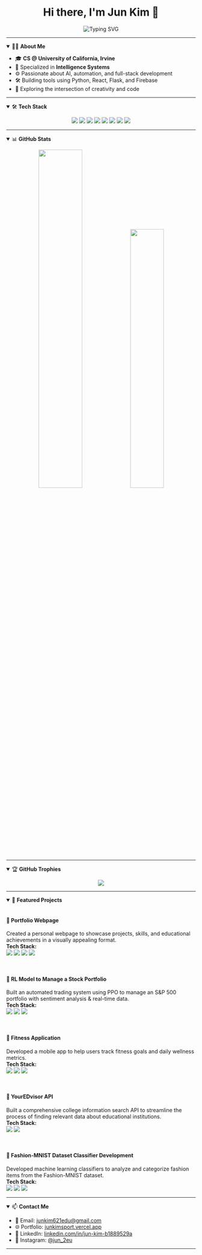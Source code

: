<h1 align="center">Hi there, I'm Jun Kim 👋</h1>

<p align="center">
  <img src="https://readme-typing-svg.herokuapp.com?font=Fira+Code&pause=1000&color=2ECC71&center=true&vCenter=true&width=435&lines=CS+Graduate+%40+UCI;AI+%26+Web+Developer;Creative+Technologist;Welcome+to+my+GitHub!" alt="Typing SVG" />
</p>

---

<details open>
<summary>👨‍💻 <strong>About Me</strong></summary>

- 🎓 **CS @ University of California, Irvine**  
- 🧠 Specialized in **Intelligence Systems**
- ⚙️ Passionate about AI, automation, and full-stack development  
- 🛠 Building tools using Python, React, Flask, and Firebase  
- 🚀 Exploring the intersection of creativity and code

</details>

---

<details open>
<summary>🛠 <strong>Tech Stack</strong></summary>

<p align="center">
  <img src="https://img.shields.io/badge/Python-3776AB?style=flat-square&logo=python&logoColor=white" />
  <img src="https://img.shields.io/badge/React-61DAFB?style=flat-square&logo=react&logoColor=black" />
  <img src="https://img.shields.io/badge/TypeScript-3178C6?style=flat-square&logo=typescript&logoColor=white" />
  <img src="https://img.shields.io/badge/Firebase-FFCA28?style=flat-square&logo=firebase&logoColor=black" />
  <img src="https://img.shields.io/badge/Flask-000000?style=flat-square&logo=flask&logoColor=white" />
  <img src="https://img.shields.io/badge/Next.js-000000?style=flat-square&logo=nextdotjs&logoColor=white" />
  <img src="https://img.shields.io/badge/OpenAI-412991?style=flat-square&logo=openai&logoColor=white" />
  <img src="https://img.shields.io/badge/Shopify-7AB55C?style=flat-square&logo=shopify&logoColor=white" />
</p>

</details>

---

<details open>
<summary>📊 <strong>GitHub Stats</strong></summary>

<p align="center">
  <img src="https://github-readme-stats.vercel.app/api?username=JunK-enter&show_icons=true&count_private=true&theme=radical" width="48%" />
  <img src="https://github-readme-stats.vercel.app/api/top-langs/?username=JunK-enter&layout=compact&theme=radical" width="42%" />
</p>

</details>

---

<details open>
<summary>🏆 <strong>GitHub Trophies</strong></summary>

<p align="center">
  <img src="https://github-profile-trophy.vercel.app/?username=JunK-enter&theme=radical&no-frame=true&no-bg=true&margin-w=10&margin-h=15" />
</p>

</details>

---
<details open>
<summary>🚀 <strong>Featured Projects</strong></summary>

<br/>

#### 📁 <strong>Portfolio Webpage</strong>  
Created a personal webpage to showcase projects, skills, and educational achievements in a visually appealing format.  
<b>Tech Stack:</b>  
<img src="https://img.shields.io/badge/Next.js-000000?style=flat-square&logo=next.js&logoColor=white" />
<img src="https://img.shields.io/badge/React-61DAFB?style=flat-square&logo=react&logoColor=black" />
<img src="https://img.shields.io/badge/TailwindCSS-06B6D4?style=flat-square&logo=tailwindcss&logoColor=white" />
<img src="https://img.shields.io/badge/CSS-1572B6?style=flat-square&logo=css3&logoColor=white" />

<br/>

#### 📁 <strong>RL Model to Manage a Stock Portfolio</strong>  
Built an automated trading system using PPO to manage an S&P 500 portfolio with sentiment analysis & real-time data.  
<b>Tech Stack:</b>  
<img src="https://img.shields.io/badge/Python-3776AB?style=flat-square&logo=python&logoColor=white" />
<img src="https://img.shields.io/badge/Machine%20Learning-FF6F00?style=flat-square&logo=OpenAI&logoColor=white" />
<img src="https://img.shields.io/badge/FinRL-4B8BBE?style=flat-square&logo=python&logoColor=white" />

<br/>

#### 📁 <strong>Fitness Application</strong>  
Developed a mobile app to help users track fitness goals and daily wellness metrics.  
<b>Tech Stack:</b>  
<img src="https://img.shields.io/badge/Node.js-339933?style=flat-square&logo=node.js&logoColor=white" />
<img src="https://img.shields.io/badge/Expo-000020?style=flat-square&logo=expo&logoColor=white" />
<img src="https://img.shields.io/badge/CSS-1572B6?style=flat-square&logo=css3&logoColor=white" />

<br/>

#### 📁 <strong>YourEDvisor API</strong>  
Built a comprehensive college information search API to streamline the process of finding relevant data about educational institutions.  
<b>Tech Stack:</b>  
<img src="https://img.shields.io/badge/Python-3776AB?style=flat-square&logo=python&logoColor=white" />
<img src="https://img.shields.io/badge/Node.js-339933?style=flat-square&logo=node.js&logoColor=white" />

<br/>

#### 📁 <strong>Fashion-MNIST Dataset Classifier Development</strong>  
Developed machine learning classifiers to analyze and categorize fashion items from the Fashion-MNIST dataset.  
<b>Tech Stack:</b>  
<img src="https://img.shields.io/badge/Python-3776AB?style=flat-square&logo=python&logoColor=white" />
<img src="https://img.shields.io/badge/CNN-brightgreen?style=flat-square" />
<img src="https://img.shields.io/badge/Random%20Forest-795548?style=flat-square" />

</details>


---

<details open>
<summary>📫 <strong>Contact Me</strong></summary>

- 📧 Email: [junkim621edu@gmail.com](mailto:junkim621edu@gmail.com)  
- 🌐 Portfolio: [junkimsport.vercel.app](https://junkimsport.vercel.app)  
- 💼 LinkedIn: [linkedin.com/in/jun-kim-b1889529a](https://www.linkedin.com/in/jun-kim-b1889529a)  
- 📸 Instagram: [@jun_2eu](https://www.instagram.com/jun_2eu)

</details>

---

